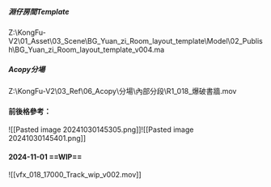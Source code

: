 ##### 淵仔房間Template
Z:\KongFu-V2\01_Asset\03_Scene\BG_Yuan_zi_Room_layout_template\Model\02_Publish\BG_Yuan_zi_Room_layout_template_v004.ma

##### Acopy分場
Z:\KongFu-V2\03_Ref\06_Acopy\分場\內部分段\R1_018_爆破書牆.mov

#### 前後格參考：
![[Pasted image 20241030145305.png]]![[Pasted image 20241030145401.png]]

#### 2024-11-01 ==WIP==
![[vfx_018_17000_Track_wip_v002.mov]]

